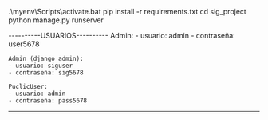 .\myenv\Scripts\activate.bat 
pip install -r requirements.txt
cd sig_project
python manage.py runserver


----------USUARIOS----------
    Admin: 
    - usuario: admin
    - contraseña: user5678

    Admin (django admin): 
    - usuario: siguser
    - contraseña: sig5678

    PuclicUser:
    - usuario: admin
    - contraseña: pass5678
----------------------------
